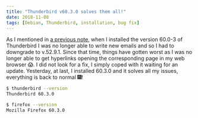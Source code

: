 ```yaml
---
title: "Thunderbird v60.3.0 solves them all!"
date: 2018-11-08
tags: [Debian, Thunderbird, installation, bug fix]
---
```


As I mentioned in [a previous note](/notes/mozilla/olderthuderbirdversion/), when
I installed the version 60.0-3 of Thunderbird I was no longer able to write new
emails and so I had to downgrade to v.52.9.1. Since that time, things have gotten
worst as I was no longer able to get hyperlinks opening the corresponding page
in my web browser :scream:. I did not look for a fix, I simply coped with it waiting
for an update. Yesterday, at last, I installed 60.3.0 and it solves all my issues,
everything is back to normal :fireworks:!

```sh
$ thunderbird --version
Thunderbird 60.3.0

$ firefox --version
Mozilla Firefox 60.3.0
```
